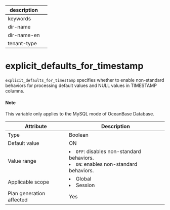|description||
|---|---|
|keywords||
|dir-name||
|dir-name-en||
|tenant-type||

# explicit_defaults_for_timestamp

`explicit_defaults_for_timestamp` specifies whether to enable non-standard behaviors for processing default values and NULL values in TIMESTAMP columns.

<main id="notice" type='explain'>
  <h4>Note</h4>
  <p>This variable only applies to the MySQL mode of OceanBase Database.</p>
</main>

| **Attribute** | **Description** |
|----------|------------------------------------------------------------------------------------------------------------|
| Type | Boolean |
| Default value | ON |
| Value range | <li> `OFF`: disables non-standard behaviors.   <li> `ON`: enables non-standard behaviors. |
| Applicable scope | <li> Global   <li> Session |
| Plan generation affected | Yes |
